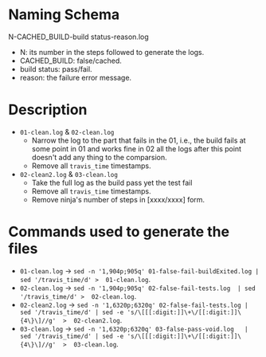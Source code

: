 # Naming Schema
N-CACHED_BUILD-build status-reason.log

- N: its number in the steps followed to generate the logs.
- CACHED_BUILD: false/cached.
- build status: pass/fail.
- reason: the failure error message.

# Description
- `01-clean.log` & `02-clean.log`
    - Narrow the log to the part that fails in the 01, i.e., the build fails at some point in 01 and works fine in 02 all the logs after this point doesn't add any thing to the comparsion.
    - Remove all `travis_time` timestamps.
- `02-clean2.log` & `03-clean.log`
    - Take the full log as the build pass yet the test fail
    - Remove all `travis_time` timestamps.
    - Remove ninja's number of steps in [xxxx/xxxx] form.

# Commands used to generate the files
- `01-clean.log`  -> `sed -n '1,904p;905q' 01-false-fail-buildExited.log | sed '/travis_time/d' >  01-clean.log`.
- `02-clean.log` -> `sed -n '1,904p;905q' 02-false-fail-tests.log  | sed '/travis_time/d' >  02-clean.log`.
- `02-clean2.log` -> `sed -n '1,6320p;6320q' 02-false-fail-tests.log | sed '/travis_time/d' | sed -e 's/\[[[:digit:]]\+\/[[:digit:]]\{4\}\]//g'  >  02-clean2.log`.
- `03-clean.log` -> `sed -n '1,6320p;6320q' 03-false-pass-void.log   | sed '/travis_time/d' | sed -e 's/\[[[:digit:]]\+\/[[:digit:]]\{4\}\]//g'  >  03-clean.log`.
